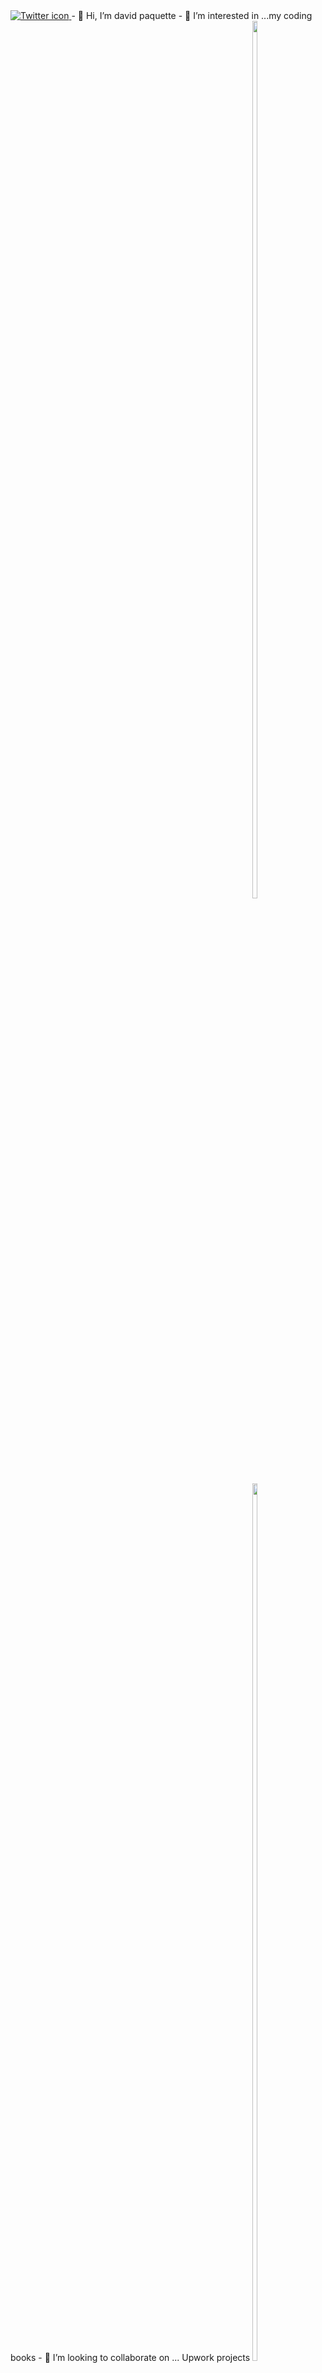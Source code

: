 <a href="https://twitter.com/ctdavidpaquette">
  <img src="https://i.imgur.com/olxqMnL.png" alt="Twitter icon">
</a>
- 👋 Hi, I’m david paquette
- 👀 I’m interested in ...my coding books
- 💞️ I’m looking to collaborate on ... Upwork projects
<div style="display: inline-block">
  <div style="width: 50%; display: inline-block;">
    <img width="60%" height="auto" src="https://i.imgur.com/yBF5r79.jpg">
  </div>
  <div style="width: 50%; display: inline-block;">
    <img width="60%" height="auto" src="https://github-readme-stats.vercel.app/api/top-langs?username=davep80&hide=css,shell&theme=algolia&show_icons=true">
  </div>
</div>
<!---
DaveP80/DaveP80 is a ✨ special ✨ repository because its `README.md` (this file) appears on your GitHub profile.
You can click the Preview link to take a look at your changes.
--->
